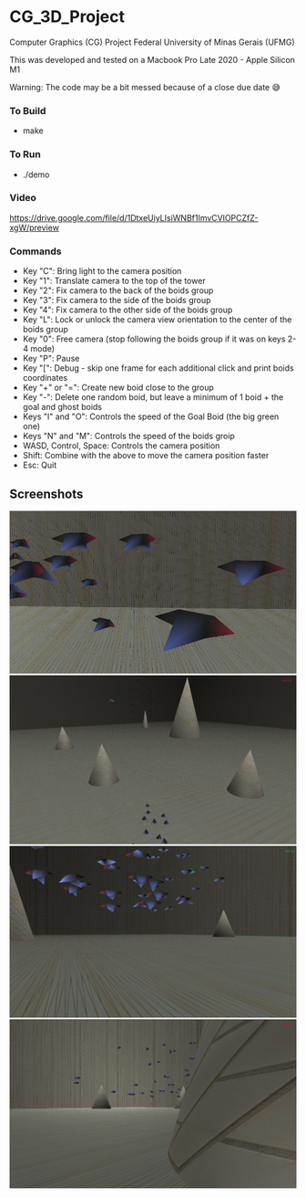 # CG_3D_Project

Computer Graphics (CG) Project 
Federal University of Minas Gerais (UFMG)

This was developed and tested on a Macbook Pro Late 2020 - Apple Silicon M1

Warning: The code may be a bit messed because of a close due date 😅

### To Build
- make

### To Run
- ./demo

### Video
https://drive.google.com/file/d/1DtxeUiyLIsiWNBf1ImvCVlOPCZfZ-xgW/preview

### Commands
- Key "C": Bring light to the camera position
- Key "1": Translate camera to the top of the tower
- Key "2": Fix camera to the back of the boids group
- Key "3": Fix camera to the side of the boids group
- Key "4": Fix camera to the other side of the boids group
- Key "L": Lock or unlock the camera view orientation to the center of the boids group
- Key "0": Free camera (stop following the boids group if it was on keys 2-4 mode)
- Key "P": Pause
- Key "[": Debug - skip one frame for each additional click and print boids coordinates
- Key "+" or "=": Create new boid close to the group
- Key "-": Delete one random boid, but leave a minimum of 1 boid + the goal and ghost boids
- Keys "I" and "O": Controls the speed of the Goal Boid (the big green one)
- Keys "N" and "M": Controls the speed of the boids groip
- WASD, Control, Space: Controls the camera position
- Shift: Combine with the above to move the camera position faster
- Esc: Quit

## Screenshots

![img](https://github.com/vini2001/CG_3D_Project/blob/master/Screenshots/Screen%20Shot%202022-01-29%20at%2016.49.36.png?raw=true)
![img](https://raw.githubusercontent.com/vini2001/CG_3D_Project/master/Screenshots/Screen%20Shot%202022-01-29%20at%2016.49.55.png?raw=true)
![img](https://github.com/vini2001/CG_3D_Project/blob/master/Screenshots/Screen%20Shot%202022-01-29%20at%2016.50.20.png?raw=true)
![img](https://github.com/vini2001/CG_3D_Project/blob/master/Screenshots/Screen%20Shot%202022-01-29%20at%2016.50.49.png?raw=true)
